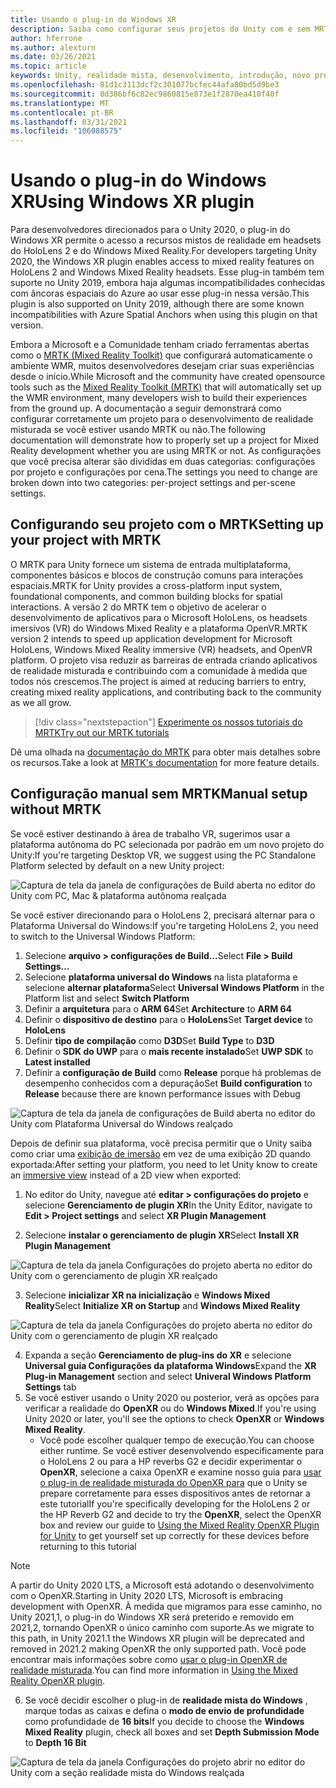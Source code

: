```yaml
---
title: Usando o plug-in do Windows XR
description: Saiba como configurar seus projetos do Unity com e sem MRTK usando o suporte do Windows XR.
author: hferrone
ms.author: alexturn
ms.date: 03/26/2021
ms.topic: article
keywords: Unity, realidade mista, desenvolvimento, introdução, novo projeto, realidade do Windows Mixed, UWP, XR, desempenho, herdado, mrtk, Windows
ms.openlocfilehash: 81d1c3113dcf2c301077bcfec44afa80bd5d9be3
ms.sourcegitcommit: 8d386bf6c82ec9860815e873e1f2870ea410f40f
ms.translationtype: MT
ms.contentlocale: pt-BR
ms.lasthandoff: 03/31/2021
ms.locfileid: "106088575"
---
```

# <a name="using-windows-xr-plugin"></a><span data-ttu-id="0cc37-104">Usando o plug-in do Windows XR</span><span class="sxs-lookup"><span data-stu-id="0cc37-104">Using Windows XR plugin</span></span>

<span data-ttu-id="0cc37-105">Para desenvolvedores direcionados para o Unity 2020, o plug-in do Windows XR permite o acesso a recursos mistos de realidade em headsets do HoloLens 2 e do Windows Mixed Reality.</span><span class="sxs-lookup"><span data-stu-id="0cc37-105">For developers targeting Unity 2020, the Windows XR plugin enables access to mixed reality features on HoloLens 2 and Windows Mixed Reality headsets.</span></span>  <span data-ttu-id="0cc37-106">Esse plug-in também tem suporte no Unity 2019, embora haja algumas incompatibilidades conhecidas com âncoras espaciais do Azure ao usar esse plug-in nessa versão.</span><span class="sxs-lookup"><span data-stu-id="0cc37-106">This plugin is also supported on Unity 2019, although there are some known incompatibilities with Azure Spatial Anchors when using this plugin on that version.</span></span>

<span data-ttu-id="0cc37-107">Embora a Microsoft e a Comunidade tenham criado ferramentas abertas como o [MRTK (Mixed Reality Toolkit)](https://microsoft.github.io/MixedRealityToolkit-Unity/Documentation/Installation.html) que configurará automaticamente o ambiente WMR, muitos desenvolvedores desejam criar suas experiências desde o início.</span><span class="sxs-lookup"><span data-stu-id="0cc37-107">While Microsoft and the community have created opensource tools such as the [Mixed Reality Toolkit (MRTK)](https://microsoft.github.io/MixedRealityToolkit-Unity/Documentation/Installation.html) that will automatically set up the WMR environment, many developers wish to build their experiences from the ground up.</span></span>  <span data-ttu-id="0cc37-108">A documentação a seguir demonstrará como configurar corretamente um projeto para o desenvolvimento de realidade misturada se você estiver usando MRTK ou não.</span><span class="sxs-lookup"><span data-stu-id="0cc37-108">The following documentation will demonstrate how to properly set up a project for Mixed Reality development whether you are using MRTK or not.</span></span>  <span data-ttu-id="0cc37-109">As configurações que você precisa alterar são divididas em duas categorias: configurações por projeto e configurações por cena.</span><span class="sxs-lookup"><span data-stu-id="0cc37-109">The settings you need to change are broken down into two categories: per-project settings and per-scene settings.</span></span>

## <a name="setting-up-your-project-with-mrtk"></a><span data-ttu-id="0cc37-110">Configurando seu projeto com o MRTK</span><span class="sxs-lookup"><span data-stu-id="0cc37-110">Setting up your project with MRTK</span></span>

<span data-ttu-id="0cc37-111">O MRTK para Unity fornece um sistema de entrada multiplataforma, componentes básicos e blocos de construção comuns para interações espaciais.</span><span class="sxs-lookup"><span data-stu-id="0cc37-111">MRTK for Unity provides a cross-platform input system, foundational components, and common building blocks for spatial interactions.</span></span> <span data-ttu-id="0cc37-112">A versão 2 do MRTK tem o objetivo de acelerar o desenvolvimento de aplicativos para o Microsoft HoloLens, os headsets imersivos (VR) do Windows Mixed Reality e a plataforma OpenVR.</span><span class="sxs-lookup"><span data-stu-id="0cc37-112">MRTK version 2 intends to speed up application development for Microsoft HoloLens, Windows Mixed Reality immersive (VR) headsets, and OpenVR platform.</span></span> <span data-ttu-id="0cc37-113">O projeto visa reduzir as barreiras de entrada criando aplicativos de realidade misturada e contribuindo com a comunidade à medida que todos nós crescemos.</span><span class="sxs-lookup"><span data-stu-id="0cc37-113">The project is aimed at reducing barriers to entry, creating mixed reality applications, and contributing back to the community as we all grow.</span></span>

> [!div class="nextstepaction"]
> [<span data-ttu-id="0cc37-114">Experimente os nossos tutoriais do MRTK</span><span class="sxs-lookup"><span data-stu-id="0cc37-114">Try out our MRTK tutorials</span></span>](https://docs.microsoft.com/windows/mixed-reality/develop/unity/tutorials/mr-learning-base-02?tabs=winxr)

<span data-ttu-id="0cc37-115">Dê uma olhada na [documentação do MRTK](/windows/mixed-reality/mrtk-unity) para obter mais detalhes sobre os recursos.</span><span class="sxs-lookup"><span data-stu-id="0cc37-115">Take a look at [MRTK's documentation](/windows/mixed-reality/mrtk-unity) for more feature details.</span></span>

## <a name="manual-setup-without-mrtk"></a><span data-ttu-id="0cc37-116">Configuração manual sem MRTK</span><span class="sxs-lookup"><span data-stu-id="0cc37-116">Manual setup without MRTK</span></span>

<span data-ttu-id="0cc37-117">Se você estiver destinando à área de trabalho VR, sugerimos usar a plataforma autônoma do PC selecionada por padrão em um novo projeto do Unity:</span><span class="sxs-lookup"><span data-stu-id="0cc37-117">If you're targeting Desktop VR, we suggest using the PC Standalone Platform selected by default on a new Unity project:</span></span>

![Captura de tela da janela de configurações de Build aberta no editor do Unity com PC, Mac & plataforma autônoma realçada](images/wmr-config-img-3.png)

<span data-ttu-id="0cc37-119">Se você estiver direcionando para o HoloLens 2, precisará alternar para o Plataforma Universal do Windows:</span><span class="sxs-lookup"><span data-stu-id="0cc37-119">If you're targeting HoloLens 2, you need to switch to the Universal Windows Platform:</span></span>

1.  <span data-ttu-id="0cc37-120">Selecione **arquivo > configurações de Build...**</span><span class="sxs-lookup"><span data-stu-id="0cc37-120">Select **File > Build Settings...**</span></span>
2.  <span data-ttu-id="0cc37-121">Selecione **plataforma universal do Windows** na lista plataforma e selecione **alternar plataforma**</span><span class="sxs-lookup"><span data-stu-id="0cc37-121">Select **Universal Windows Platform** in the Platform list and select **Switch Platform**</span></span>
3.  <span data-ttu-id="0cc37-122">Definir a **arquitetura** para o **ARM 64**</span><span class="sxs-lookup"><span data-stu-id="0cc37-122">Set **Architecture** to **ARM 64**</span></span>
4.  <span data-ttu-id="0cc37-123">Definir o **dispositivo de destino** para o **HoloLens**</span><span class="sxs-lookup"><span data-stu-id="0cc37-123">Set **Target device** to **HoloLens**</span></span>
5.  <span data-ttu-id="0cc37-124">Definir **tipo de compilação** como **D3D**</span><span class="sxs-lookup"><span data-stu-id="0cc37-124">Set **Build Type** to **D3D**</span></span>
6.  <span data-ttu-id="0cc37-125">Definir o **SDK do UWP** para o **mais recente instalado**</span><span class="sxs-lookup"><span data-stu-id="0cc37-125">Set **UWP SDK** to **Latest installed**</span></span>
7.  <span data-ttu-id="0cc37-126">Definir a **configuração de Build** como **Release** porque há problemas de desempenho conhecidos com a depuração</span><span class="sxs-lookup"><span data-stu-id="0cc37-126">Set **Build configuration** to **Release** because there are known performance issues with Debug</span></span>

![Captura de tela da janela de configurações de Build aberta no editor do Unity com Plataforma Universal do Windows realçado](images/wmr-config-img-4.png)

<span data-ttu-id="0cc37-128">Depois de definir sua plataforma, você precisa permitir que o Unity saiba como criar uma [exibição de imersão](../../design/app-views.md) em vez de uma exibição 2D quando exportada:</span><span class="sxs-lookup"><span data-stu-id="0cc37-128">After setting your platform, you need to let Unity know to create an [immersive view](../../design/app-views.md) instead of a 2D view when exported:</span></span>

1. <span data-ttu-id="0cc37-129">No editor do Unity, navegue até **editar > configurações do projeto** e selecione **Gerenciamento de plugin XR**</span><span class="sxs-lookup"><span data-stu-id="0cc37-129">In the Unity Editor, navigate to **Edit > Project settings** and select **XR Plugin Management**</span></span>

2. <span data-ttu-id="0cc37-130">Selecione **instalar o gerenciamento de plugin XR**</span><span class="sxs-lookup"><span data-stu-id="0cc37-130">Select **Install XR Plugin Management**</span></span>

![Captura de tela da janela Configurações do projeto aberta no editor do Unity com o gerenciamento de plugin XR realçado](images/wmr-config-img-5.png)

3. <span data-ttu-id="0cc37-132">Selecione **inicializar XR na inicialização** e **Windows Mixed Reality**</span><span class="sxs-lookup"><span data-stu-id="0cc37-132">Select **Initialize XR on Startup** and **Windows Mixed Reality**</span></span>

![Captura de tela da janela Configurações do projeto aberta no editor do Unity com o gerenciamento de plugin XR realçado](images/wmr-config-img-7.png)

4. <span data-ttu-id="0cc37-134">Expanda a seção **Gerenciamento de plug-ins do XR** e selecione **Universal guia Configurações da plataforma Windows**</span><span class="sxs-lookup"><span data-stu-id="0cc37-134">Expand the **XR Plug-in Management** section and select **Univeral Windows Platform Settings** tab</span></span>
5. <span data-ttu-id="0cc37-135">Se você estiver usando o Unity 2020 ou posterior, verá as opções para verificar a realidade do **OpenXR** ou do **Windows Mixed**.</span><span class="sxs-lookup"><span data-stu-id="0cc37-135">If you're using Unity 2020 or later, you'll see the options to check **OpenXR** or **Windows Mixed Reality**.</span></span> 
    * <span data-ttu-id="0cc37-136">Você pode escolher qualquer tempo de execução.</span><span class="sxs-lookup"><span data-stu-id="0cc37-136">You can choose either runtime.</span></span>  <span data-ttu-id="0cc37-137">Se você estiver desenvolvendo especificamente para o HoloLens 2 ou para a HP reverbs G2 e decidir experimentar o **OpenXR**, selecione a caixa OpenXR e examine nosso guia para [usar o plug-in de realidade misturada do OpenXR para](openxr-getting-started.md) que o Unity se prepare corretamente para esses dispositivos antes de retornar a este tutorial</span><span class="sxs-lookup"><span data-stu-id="0cc37-137">If you're specifically developing for the HoloLens 2 or the HP Reverb G2 and decide to try the **OpenXR**, select the OpenXR box and review our guide to [Using the Mixed Reality OpenXR Plugin for Unity](openxr-getting-started.md) to get yourself set up correctly for these devices before returning to this tutorial</span></span>

> [!NOTE]
> <span data-ttu-id="0cc37-138">A partir do Unity 2020 LTS, a Microsoft está adotando o desenvolvimento com o OpenXR.</span><span class="sxs-lookup"><span data-stu-id="0cc37-138">Starting in Unity 2020 LTS, Microsoft is embracing development with OpenXR.</span></span>  <span data-ttu-id="0cc37-139">À medida que migramos para esse caminho, no Unity 2021,1, o plug-in do Windows XR será preterido e removido em 2021,2, tornando OpenXR o único caminho com suporte.</span><span class="sxs-lookup"><span data-stu-id="0cc37-139">As we migrate to this path, in Unity 2021.1 the Windows XR plugin will be deprecated and removed in 2021.2 making OpenXR the only supported path.</span></span> <span data-ttu-id="0cc37-140">Você pode encontrar mais informações sobre como [usar o plug-in OpenXR de realidade misturada](openxr-getting-started.md).</span><span class="sxs-lookup"><span data-stu-id="0cc37-140">You can find more information in [Using the Mixed Reality OpenXR plugin](openxr-getting-started.md).</span></span>

6. <span data-ttu-id="0cc37-141">Se você decidir escolher o plug-in de **realidade mista do Windows** , marque todas as caixas e defina o **modo de envio de profundidade** como profundidade de **16 bits**</span><span class="sxs-lookup"><span data-stu-id="0cc37-141">If you decide to choose the **Windows Mixed Reality** plugin, check all boxes and set **Depth Submission Mode** to **Depth 16 Bit**</span></span>

![Captura de tela da janela Configurações do projeto abrir no editor do Unity com a seção realidade mista do Windows realçada](images/wmr-config-img-8.png)
